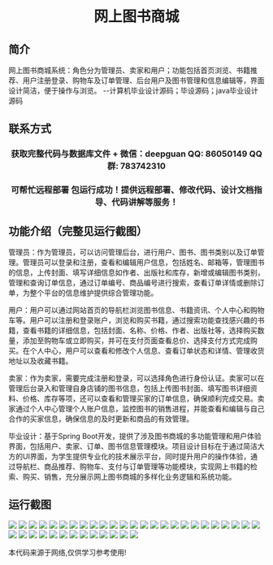<p><h1 align="center">网上图书商城</h1></p>

## 简介
网上图书商城系统：角色分为管理员、卖家和用户；功能包括首页浏览、书籍推荐、用户注册登录、购物车及订单管理、后台用户及图书管理和信息编辑等，界面设计简洁，便于操作与浏览。    --计算机毕业设计源码；毕设源码；java毕业设计源码


## 联系方式
<p><h3 align="center">获取完整代码与数据库文件 + 微信：deepguan QQ: 86050149 QQ群: 783742310</h3></p>
<p><h3 align="center">可帮忙远程部署 包运行成功！提供远程部署、修改代码、设计文档指导、代码讲解等服务！</h3></p>

## 功能介绍（完整见运行截图）
管理员：作为管理员，可以访问管理后台，进行用户、图书、图书类别以及订单管理。管理员可以登录和注册，查看和编辑用户信息，包括姓名、邮箱等，管理图书的信息，上传封面、填写详细信息如作者、出版社和库存，新增或编辑图书类别，管理和查询订单信息，通过订单编号、商品编号进行搜索，查看订单详情或删除订单，为整个平台的信息维护提供综合管理功能。

用户：用户可以通过网站首页的导航栏浏览图书信息、书籍资讯、个人中心和购物车等。用户可以注册和登录账户，浏览和购买书籍，通过搜索功能查找感兴趣的书籍，查看书籍的详细信息，包括封面、名称、价格、作者、出版社等，选择购买数量，添加至购物车或立即购买，并可在支付页面查看总价、选择支付方式完成购买。在个人中心，用户可以查看和修改个人信息、查看订单状态和详情、管理收货地址以及收藏书籍。

卖家：作为卖家，需要完成注册和登录，可以选择角色进行身份认证。卖家可以在管理后台录入和管理自身店铺的图书信息，包括上传图书封面、填写图书详细资料、价格、库存等项，还可以查看和管理买家的订单信息，确保顺利完成交易。卖家通过个人中心管理个人账户信息，监控图书的销售进程，并能查看和编辑与自己合作的买家信息，确保信息的及时更新和商品的有效管理。

毕业设计：基于Spring Boot开发，提供了涉及图书商城的多功能管理和用户体验界面，包括用户、卖家、订单、图书信息管理模块。项目设计目标在于通过简洁大方的UI界面，为学生提供专业化的技术展示平台，同时提升用户的操作体验，通过导航栏、商品推荐、购物车、支付与订单管理等功能模块，实现网上书籍的检索、购买、销售，充分展示网上图书商城的多样化业务逻辑和系统功能。


## 运行截图
![](https://bs-1329754181.cos.ap-shanghai.myqcloud.com/spring/OnlineBookStore1/img/001.jpg)
![](https://bs-1329754181.cos.ap-shanghai.myqcloud.com/spring/OnlineBookStore1/img/002.jpg)
![](https://bs-1329754181.cos.ap-shanghai.myqcloud.com/spring/OnlineBookStore1/img/003.jpg)
![](https://bs-1329754181.cos.ap-shanghai.myqcloud.com/spring/OnlineBookStore1/img/004.jpg)
![](https://bs-1329754181.cos.ap-shanghai.myqcloud.com/spring/OnlineBookStore1/img/005.jpg)
![](https://bs-1329754181.cos.ap-shanghai.myqcloud.com/spring/OnlineBookStore1/img/006.jpg)
![](https://bs-1329754181.cos.ap-shanghai.myqcloud.com/spring/OnlineBookStore1/img/007.jpg)
![](https://bs-1329754181.cos.ap-shanghai.myqcloud.com/spring/OnlineBookStore1/img/008.jpg)
![](https://bs-1329754181.cos.ap-shanghai.myqcloud.com/spring/OnlineBookStore1/img/009.jpg)
![](https://bs-1329754181.cos.ap-shanghai.myqcloud.com/spring/OnlineBookStore1/img/010.jpg)
![](https://bs-1329754181.cos.ap-shanghai.myqcloud.com/spring/OnlineBookStore1/img/011.jpg)
![](https://bs-1329754181.cos.ap-shanghai.myqcloud.com/spring/OnlineBookStore1/img/012.jpg)
![](https://bs-1329754181.cos.ap-shanghai.myqcloud.com/spring/OnlineBookStore1/img/013.jpg)
![](https://bs-1329754181.cos.ap-shanghai.myqcloud.com/spring/OnlineBookStore1/img/014.jpg)
![](https://bs-1329754181.cos.ap-shanghai.myqcloud.com/spring/OnlineBookStore1/img/015.jpg)
![](https://bs-1329754181.cos.ap-shanghai.myqcloud.com/spring/OnlineBookStore1/img/016.jpg)
![](https://bs-1329754181.cos.ap-shanghai.myqcloud.com/spring/OnlineBookStore1/img/017.jpg)
![](https://bs-1329754181.cos.ap-shanghai.myqcloud.com/spring/OnlineBookStore1/img/018.jpg)
![](https://bs-1329754181.cos.ap-shanghai.myqcloud.com/spring/OnlineBookStore1/img/019.jpg)
![](https://bs-1329754181.cos.ap-shanghai.myqcloud.com/spring/OnlineBookStore1/img/020.jpg)
![](https://bs-1329754181.cos.ap-shanghai.myqcloud.com/spring/OnlineBookStore1/img/021.jpg)
![](https://bs-1329754181.cos.ap-shanghai.myqcloud.com/spring/OnlineBookStore1/img/022.jpg)
![](https://bs-1329754181.cos.ap-shanghai.myqcloud.com/spring/OnlineBookStore1/img/023.jpg)
![](https://bs-1329754181.cos.ap-shanghai.myqcloud.com/spring/OnlineBookStore1/img/024.jpg)
![](https://bs-1329754181.cos.ap-shanghai.myqcloud.com/spring/OnlineBookStore1/img/025.jpg)
![](https://bs-1329754181.cos.ap-shanghai.myqcloud.com/spring/OnlineBookStore1/img/026.jpg)
![](https://bs-1329754181.cos.ap-shanghai.myqcloud.com/spring/OnlineBookStore1/img/027.jpg)
![](https://bs-1329754181.cos.ap-shanghai.myqcloud.com/spring/OnlineBookStore1/img/028.jpg)
![](https://bs-1329754181.cos.ap-shanghai.myqcloud.com/spring/OnlineBookStore1/img/029.jpg)
![](https://bs-1329754181.cos.ap-shanghai.myqcloud.com/spring/OnlineBookStore1/img/030.jpg)
![](https://bs-1329754181.cos.ap-shanghai.myqcloud.com/spring/OnlineBookStore1/img/031.jpg)
![](https://bs-1329754181.cos.ap-shanghai.myqcloud.com/spring/OnlineBookStore1/img/032.jpg)
![](https://bs-1329754181.cos.ap-shanghai.myqcloud.com/spring/OnlineBookStore1/img/033.jpg)
![](https://bs-1329754181.cos.ap-shanghai.myqcloud.com/spring/OnlineBookStore1/img/034.jpg)
![](https://bs-1329754181.cos.ap-shanghai.myqcloud.com/spring/OnlineBookStore1/img/035.jpg)
![](https://bs-1329754181.cos.ap-shanghai.myqcloud.com/spring/OnlineBookStore1/img/036.jpg)
![](https://bs-1329754181.cos.ap-shanghai.myqcloud.com/spring/OnlineBookStore1/img/037.jpg)
![](https://bs-1329754181.cos.ap-shanghai.myqcloud.com/spring/OnlineBookStore1/img/038.jpg)

<p>本代码来源于网络,仅供学习参考使用!</p>

